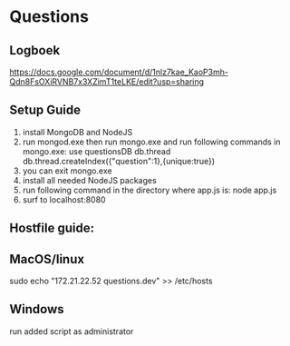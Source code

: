 # Questions
## Logboek
https://docs.google.com/document/d/1nlz7kae_KaoP3mh-Qdn8FsOXiRVNB7x3XZimT1teLKE/edit?usp=sharing

Setup Guide
-----------
1. install MongoDB and NodeJS
2. run mongod.exe then run mongo.exe and run following commands in mongo.exe:
	use questionsDB
	db.thread
	db.thread.createIndex({"question":1},{unique:true})
3. you can exit mongo.exe
4. install all needed NodeJS packages
5. run following command in the directory where app.js is:
	node app.js
6. surf to localhost:8080


## Hostfile guide:

MacOS/linux
-----------
sudo echo "172.21.22.52  questions.dev" >> /etc/hosts


Windows
-----------
run added script as administrator

